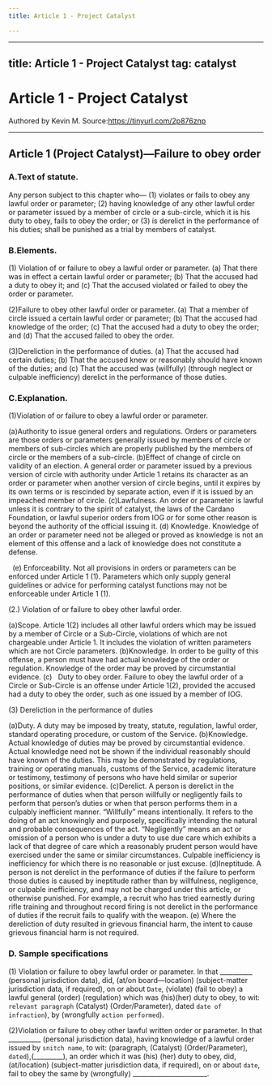 ```yaml
---
title: Article 1 - Project Catalyst

---
```


---
title: Article 1 - Project Catalyst
tag: catalyst
---

# Article 1 - Project Catalyst
Authored by Kevin M.
Source:https://tinyurl.com/2p876znp

---

## Article 1 (Project Catalyst)—Failure to obey order



### A.Text of statute. 
Any person subject to this chapter who— (1) violates or fails to obey any lawful order or parameter; (2) having knowledge of any other lawful order or parameter issued by a member of circle or a sub-circle, which it is his duty to obey, fails to obey the order; or (3) is derelict in the performance of his duties; shall be punished as a trial by members of catalyst.


### B.Elements.
(1) Violation of or failure to obey a lawful order or parameter. (a) That there was in effect a certain lawful order or parameter; (b) That the accused had a duty to obey it; and (c) That the accused violated or failed to obey the order or parameter.



(2)Failure to obey other lawful order or parameter. (a) That a member of circle issued a certain lawful order or parameter; (b) That the accused had knowledge of the order; (c) That the accused had a duty to obey the order; and (d) That the accused failed to obey the order.


(3)Dereliction in the performance of duties. (a) That the accused had certain duties; (b) That the accused knew or reasonably should have known of the duties; and (c) That the accused was (willfully) (through neglect or culpable inefficiency) derelict in the performance of those duties.




### C.Explanation.


(1)Violation of or failure to obey a lawful order or parameter.


(a)Authority to issue general orders and regulations. Orders or parameters are those orders or parameters generally issued by members of circle or members of sub-circles which are properly published by the members of circle or the members of a sub-circle.
(b)Effect of change of circle on validity of an election. A general order or parameter issued by a previous version of circle with authority under Article 1 retains its character as an order or parameter when another version of circle begins, until it expires by its own terms or is rescinded by separate action, even if it is issued by an impeached member of circle.
(c)Lawfulness. An order or parameter is lawful unless it is contrary to the spirit of catalyst, the laws of the Cardano Foundation, or lawful superior orders from IOG or for some other reason is beyond the authority of the official issuing it.
(d) Knowledge. Knowledge of an order or parameter need not be alleged or proved as knowledge is not an element of this offense and a lack of knowledge does not constitute a defense.

  (e) Enforceability. Not all provisions in orders or parameters can be enforced under Article 1 (1). Parameters which only supply general guidelines or advice for performing catalyst functions may not be enforceable under Article 1 (1).



(2.) Violation of or failure to obey other lawful order.



(a)Scope. Article 1(2) includes all other lawful orders which may be issued by a member of Circle or a Sub-Circle, violations of which are not chargeable under Article 1. It includes the violation of written parameters which are not Circle parameters.
(b)Knowledge. In order to be guilty of this offense, a person must have had actual knowledge of the order or regulation. Knowledge of the order may be proved by circumstantial evidence.
(c)   Duty to obey order. Failure to obey the lawful order of a Circle or Sub-Circle is an offense under Article 1(2), provided the accused had a duty to obey the order, such as one issued by a member of IOG.



(3) Dereliction in the performance of duties



(a)Duty. A duty may be imposed by treaty, statute, regulation, lawful order, standard operating procedure, or custom of the Service.
(b)Knowledge. Actual knowledge of duties may be proved by circumstantial evidence. Actual knowledge need not be shown if the individual reasonably should have known of the duties. This may be demonstrated by regulations, training or operating manuals, customs of the Service, academic literature or testimony, testimony of persons who have held similar or superior positions, or similar evidence.
(c)Derelict. A person is derelict in the performance of duties when that person willfully or negligently fails to perform that person’s duties or when that person performs them in a culpably inefficient manner. “Willfully” means intentionally. It refers to the doing of an act knowingly and purposely, specifically intending the natural and probable consequences of the act. “Negligently” means an act or omission of a person who is under a duty to use due care which exhibits a lack of that degree of care which a reasonably prudent person would have exercised under the same or similar circumstances. Culpable inefficiency is inefficiency for which there is no reasonable or just excuse.
(d)Ineptitude. A person is not derelict in the performance of duties if the failure to perform those duties is caused by ineptitude rather than by willfulness, negligence, or culpable inefficiency, and may not be charged under this article, or otherwise punished. For example, a recruit who has tried earnestly during rifle training and throughout record firing is not derelict in the performance of duties if the recruit fails to qualify with the weapon.
(e) Where the dereliction of duty resulted in grievous financial harm, the intent to cause grievous financial harm is not required.



### D. Sample specifications



(1) Violation or failure to obey lawful order or parameter. In that __________ (personal jurisdiction data), did, (at/on board—location) (subject-matter jurisdiction data, if required), on or about `Date`, (violate) (fail to obey) a lawful general (order) (regulation) which was (his)(her) duty to obey, to wit: `relevant paragraph` (Catalyst) (Order/Parameter), dated `date of infraction`), by (wrongfully `action performed`).



(2)Violation or failure to obey other lawful written order or parameter. In that __________ (personal jurisdiction data), having knowledge of a lawful order issued by `snitch name`, to wit: (paragraph, (Catalyst) (Order/Parameter), `dated`),(_________), an order which it was (his) (her) duty to obey, did, (at/location) (subject-matter jurisdiction data, if required), on or about `date`, fail to obey the same by (wrongfully) _______________________.
